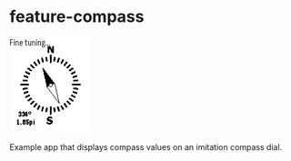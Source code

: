 # feature-compass

![screenshot](feature-compass-screenshot.png)

Example app that displays compass values on an imitation compass dial.